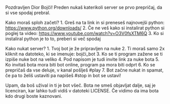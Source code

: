  Pozdravljen Dior Bojči!
 Preden nukaš katerikoli server se prvo prepričaj, da si vse spodaj prebral.

 Kako moraš sploh začeti?
    1. Greš na ta link in si preneseš najnovejši python: https://www.python.org/downloads/
    2. Če ne veš kako si instalirat python si poglej ta video: https://www.youtube.com/watch?v=O3V0fsXTM6Q
    3. Ko si instaliral python je to to, preberi si več spodaj

Kako nukat server?
    1. Tvoj bot je že pripravljen na nuke
    2. Ti moraš samo 2x kliknit na datoteko, ki se imenuje: bojči_bot
    3. Ko se ti program zažene se ti izpiše nuke bot na veliko
    4. Pod napisom je tudi invite link za nuke bota
    5. Ko invitaš bota mora biti bot online, program pa mora biti odprt
    6. Ko se prepričaš da vse deluje, v kanal pošlješ #play
    7. Bot začne nukat in spamat, če pa to želiš ustaviti pa napišeš #stop in bot se ustavi!

Upam, da boš užival in ti je bot všeč. Bota ne smeš objavljat dalje, saj je licenciran, kar lahko tudi vidiš v datoteki LICENSE. Če vidimo da ima bota kdo drugi boste kaznovani.
